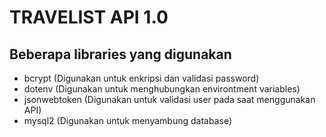 # TRAVELIST API 1.0

## Beberapa libraries yang digunakan

- bcrypt (Digunakan untuk enkripsi dan validasi password)
- dotenv (Digunakan untuk menghubungkan environtment variables)
- jsonwebtoken (Digunakan untuk validasi user pada saat menggunakan API)
- mysql2 (Digunakan untuk menyambung database)
